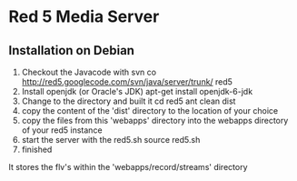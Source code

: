 Red 5 Media Server
==================

Installation on Debian
----------------------

1. Checkout the Javacode with 
    svn co http://red5.googlecode.com/svn/java/server/trunk/ red5
1. Install openjdk (or Oracle's JDK)
    apt-get install openjdk-6-jdk
1. Change to the directory and built it
    cd red5
    ant clean dist
1. copy the content of the 'dist' directory to the location of your choice
1. copy the files from this 'webapps' directory into the webapps directory of your red5 instance
1. start the server with the red5.sh
    source red5.sh
1. finished

It stores the flv's within the 'webapps/record/streams' directory 